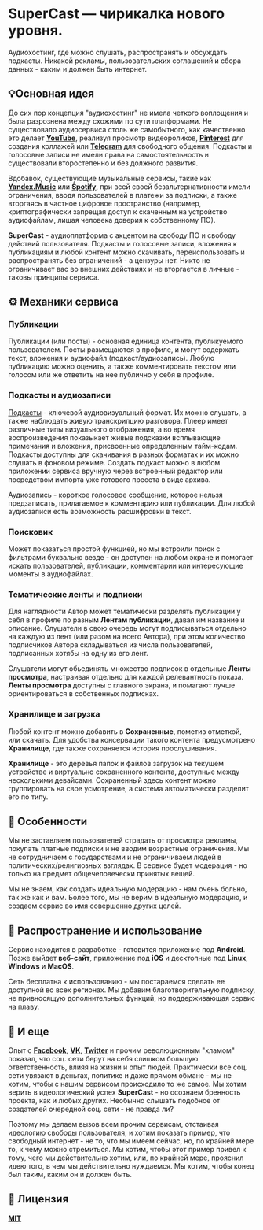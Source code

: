 # SuperCast — чирикалка нового уровня.

Аудиохостинг, где можно слушать, распространять и обсуждать подкасты.
Никакой рекламы, пользовательских соглашений и сбора данных - каким и должен быть интернет.

## 💡Основная идея

До сих пор концепция "аудиохостинг" не имела четкого воплощения и была разрознена между схожими по сути платформами.
Не существовало аудиосервиса столь же самобытного, как качественно это делает <b>[YouTube](https://www.youtube.com)</b>, реализуя просмотр видеороликов, <b>[Pinterest](https://www.pinterest.com)</b> для создания коллажей или <b>[Telegram](https://telegram.org)</b> для свободного общения.
Подкасты и голосовые записи не имели права на самостоятельность и существовали второстепенно и без должного развития.

Вдобавок, существующие музыкальные сервисы, такие как <b>[Yandex.Music](https://music.yandex.ru)</b> или <b>[Spotify](https://open.spotify.com)</b>, при всей своей безальтернативности имели ограничения, вводя пользователей в платежи за подписки, а также вторгаясь в частное цифровое пространство (например, криптографически запрещая доступ к скаченным на устройство аудиофайлам, лишая человека доверия к собственному ПО).

<b>SuperCast</b> - аудиоплатформа c акцентом на свободу ПО и свободу действий пользователя.
Подкасты и голосовые записи, вложения к публикациям и любой контент можно скачивать, переиспользовать и распространять без ограничений - а цензуры нет.
Никто не ограничивает вас во внешних действиях и не вторгается в личные - таковы принципы сервиса.

## ⚙️ Механики сервиса

### Публикации

Публикации (или посты) - основная единица контента, публикуемого пользователем.
Посты размещаются в профиле, и могут содержать текст, вложения и аудиофайл (подкаст/аудиозапись).
Любую публикацию можно оценить, а также комментировать текстом или голосом или же ответить на нее публично у себя в профиле.

### Подкасты и аудиозаписи

<u>Подкасты</u> - ключевой аудиовизуальный формат.
Их можно слушать, а также наблюдать живую транскрипцию разговора.
Плеер имеет различные типы визуального отображения, а во время воспроизведения показыкает живые подсказки всплывающие примечания и вложения, присвоенные определенным тайм-кодам.
Подкасты доступны для скачивания в разных форматах и их можно слушать в фоновом режиме.
Создать подкаст можно в любом приложении сервиса вручную через встроенный редактор или посредством импорта уже готового пресета в виде архива.

Аудиозапись - короткое голосовое сообщение, которое нельзя предзаписать, прилагаемое к комментарию или публикации.
Для любой аудиозаписи есть возможность расшифровки в текст.

### Поисковик

Может показаться простой функцией, но мы встроили поиск с фильтрами буквально везде - он доступен на любом экране и помогает искать пользователей, публикации, комментарии или интересующие моменты в аудиофайлах.

### Тематические ленты и подписки

Для наглядности Автор может тематически разделять публикации у себя в профиле по разным <b>Лентам публикации</b>, давая им название и описание.
Слушатели в свою очередь могут подписываться отдельно на каждую из лент (или разом на всего Автора), при этом количество подписчиков Автора складываться из числа пользователей, подписанных хотябы на одну из его лент.

Слушатели могут обьединять множество подписок в отдельные <b>Ленты просмотра</b>, настраивая отдельно для каждой релевантность показа.
<b>Ленты просмотра</b> доступны с главного экрана, и помагают лучше ориентироваться в собственных подписках.

### Хранилище и загрузка

Любой контент можно добавить в <b>Сохраненные</b>, пометив отметкой, или скачать.
Для удобства консервации такого контента предусмотрено <b>Хранилище</b>, где также сохраняется история прослушивания.

<b>Хранилище</b> - это деревья папок и файлов загрузок на текущем устройстве и виртуально сохраненного контента, доступные между несколькими девайсами.
Сохраненный здесь контент можно группировать на свое усмотрение, а система автоматически разделит его по типу.

## 🗽 Особенности

Мы не заставляем пользователей страдать от просмотра рекламы, покупать платные подписки и не вводим возрастные ограничения.
Мы не сотрудничаем с государствами и не ограничиваем людей в политических/религиозных взглядах.
В сервисе будет модерация - но только на предмет общечеловечески принятых вещей.

Мы не знаем, как создать идеальную модерацию - нам очень больно, так же как и вам.
Более того, мы не верим в идеальную модерацию, и создаем сервис во имя совершенно других целей.

## 🪇 Распространение и использование

Сервис находится в разработке - готовится приложение под <b>Android</b>.
Позже выйдет <b>веб-сайт</b>, приложение под <b>iOS</b> и десктопные под <b>Linux</b>, <b>Windows</b> и <b>MacOS</b>.

Сеть бесплатна к использованию - мы постараемся сделать ее доступной во всех регионах.
Мы добавим благотворительную подписку, не привносящую дополнительных функций, но поддерживающая сервис на плаву.

## 💬 И еще

Опыт с <b>[Facebook](https://facebook.com)</b>, <b>[VK](https://vk.com)</b>, <b>[Twitter](https://x.com)</b> и прочим революционным "хламом" показал, что соц. сети берут на себя слишком большую ответственность, влияя на жизни и опыт людей.
Практически все соц. сети увязают в деньгах, политике и даже прямом обмане - мы не хотим, чтобы с нашим сервисом происходило то же самое.
Мы хотим верить в идеологический успех <b>SuperCast</b> - но осознаем бренность проекта, как и любых других.
Необычно слышать подобное от создателей очередной соц. сети - не правда ли?

Поэтому мы делаем вызов всем прочим сервисам, отстаивая идеологию свободы пользователя, и хотим показать пример, что свободный интернет - не то, что мы имеем сейчас, но, по крайней мере то, к чему можно стремиться.
Мы хотим, чтобы этот пример привел к тому, чего мы действительно хотим, или, по крайней мере, прояснил идею того, в чем мы действительно нуждаемся.
Мы хотим, чтобы конец был таким, каким он и должен быть.

## 📜 Лицензия

<b>[MIT](https://choosealicense.com/licenses/mit/)</b>